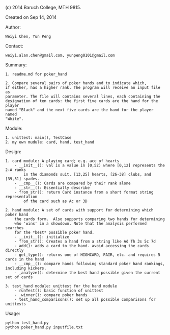 (c) 2014 Baruch College, MTH 9815.

Created on Sep 14, 2014

Author:

	Weiyi Chen, Yun Peng

Contact: 

	weiyi.alan.chen@gmail.com, yunpeng0101@gmail.com

Summary: 

	1. readme.md for poker_hand

	2. Compare several pairs of poker hands and to indicate which, 
	if either, has a higher rank. The program will receive an input file as 
	parameter. The file will contains several lines, each containing the 
	designation of ten cards: the first five cards are the hand for the player 
	named "Black" and the next five cards are the hand for the player named 
	"White".

Module:

	1. unittest: main(), TestCase
	2. my own mudule: card, hand, test_hand

Design:

	1. card module: A playing card; e.g. ace of hearts
		- __init__(): val is a value in [0,52) where [0,12] represents the 2-A ranks
			in the diamonds suit, [13,25] hearts, [26-38] clubs, and [39,51] spades.
		- __cmp__(): Cards are compared by their rank alone
		- __str__(): Essentially describe
		- from_str(): return Card instance from a short format string representation 
			of the card such as Ac or 3D

	2. hand module: A set of cards with support for determining which poker hand
		the cards form.  Also supports comparing two hands for determining
		who 'wins' in a showdown. Note that the analysis performed searches
		for the *best* possible poker hand.  
		- __init__(): initialize
		- from_str(): Creates a hand from a string like Ad Th 3s 5c 7d
		- add(): adds a card to the hand. avoid accessing the cards directly
		- get_type(): returns one of HIGHCARD, PAIR, etc. and requires 5 cards in the hand
		- __cmp__(): compare hands following standard poker hand rankings, including kickers.
		- _analyze(): determine the best hand possible given the current set of cards

	3. test_hand module: unittest for the hand module
		- runTest(): basic function of unittest
		- _winner(): compare poker hands
		- test_hand_comparisons(): set up all possible comparisons for unittests

Usage:

	python test_hand.py
	python poker_hand.py inputfile.txt
